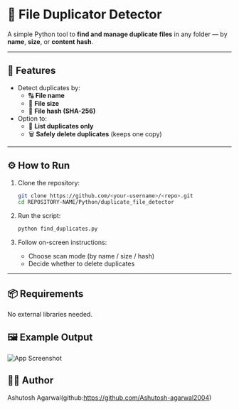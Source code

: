 # 🧮 File Duplicator Detector

A simple Python tool to **find and manage duplicate files** in any folder — by **name**, **size**, or **content hash**.

---

## 🚀 Features
- Detect duplicates by:
  - 🔠 **File name**
  - 📏 **File size**
  - 🔐 **File hash (SHA-256)**
- Option to:
  - 🧾 **List duplicates only**
  - 🗑 **Safely delete duplicates** (keeps one copy)

---

## ⚙️ How to Run
1. Clone the repository:
   ```bash
   git clone https://github.com/<your-username>/<repo>.git
   cd REPOSITORY-NAME/Python/duplicate_file_detector
   ```

2. Run the script:
   ```bash
   python find_duplicates.py
   ```

3. Follow on-screen instructions:
   - Choose scan mode (by name / size / hash)
   - Decide whether to delete duplicates

---

## 📦 Requirements
No external libraries needed.

## 🖼️ Example Output
![App Screenshot](Python\duplicate_file_detector\Screenshots "Screenshot1")


## 👨‍💻 Author
Ashutosh Agarwal(github:https://github.com/Ashutosh-agarwal2004)

